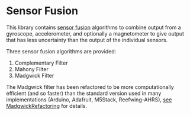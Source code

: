 # Sensor Fusion

This library contains [sensor fusion](https://en.wikipedia.org/wiki/Sensor_fusion) algorithms to combine
output from a gyroscope, accelerometer, and optionally a magnetometer to give output that has less uncertainty
than the output of the individual sensors.

Three sensor fusion algorithms are provided:

1. Complementary Filter
2. Mahony Filter
3. Madgwick Filter

The Madgwick filter has been refactored to be more computationally efficient (and so faster) than
the standard version used in many implementations (Arduino, Adafruit, M5Stack, Reefwing-AHRS),
[see MadgwickRefactoring](../../documents/MadgwickRefactoring.md) for details.
